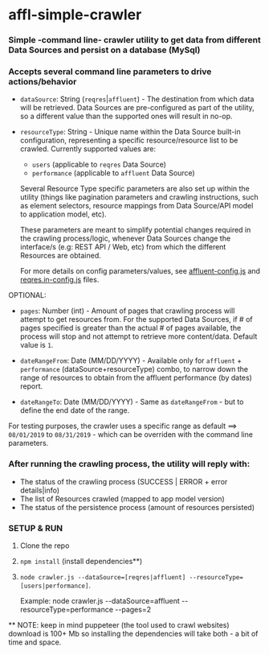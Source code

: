 # affl-simple-crawler

### Simple -command line- crawler utility to get data from different Data Sources and persist on a database (MySql)

### Accepts several command line parameters to drive actions/behavior

* `dataSource`: String (`reqres`|`affluent`) - The destination from which data will be retrieved.
Data Sources are pre-configured as part of the utility, so a different value than the supported ones will result in no-op.


* `resourceType`: String - Unique name within the Data Source built-in configuration, representing a specific resource/resource list to be crawled.
 Currently supported values are:
    * `users` (applicable to `reqres` Data Source)
    * `performance` (applicable to `affluent` Data Source)

    Several Resource Type specific parameters are also set up within the utility (things like pagination parameters and crawling instructions, such as element selectors, resource mappings from Data Source/API model to application model, etc).

    These parameters are meant to simplify potential changes required in the crawling process/logic, whenever Data Sources change the interface/s (e.g: REST API / Web, etc) from which the different Resources are obtained.

    For more details on config parameters/values, see [affluent-config.js](data_sources/websites/affluent/affluent-config.js) and [reqres.in-config.js](data_sources/apis/rest/reqres/reqres.in-config.js) files.

OPTIONAL:

* `pages`: Number (int) - Amount of pages that crawling process will attempt to get resources from.
For the supported Data Sources, if # of pages specified is greater than the actual # of pages available, the process will stop and not attempt to retrieve more content/data.
Default value is `1`.

* `dateRangeFrom`: Date (MM/DD/YYYY) - Available only for `affluent` + `performance` (dataSource+resourceType) combo, to narrow down the range of resources to obtain from the affluent performance (by dates) report.


* `dateRangeTo`: Date (MM/DD/YYYY) - Same as `dateRangeFrom` - but to define the end date of the range.

For testing purposes, the crawler uses a specific range as default ==> `08/01/2019` to `08/31/2019` - which can be overriden with the command line parameters.

### After running the crawling process, the utility will reply with:

* The status of the crawling process (SUCCESS | ERROR + error details|info)
* The list of Resources crawled (mapped to app model version)
* The status of the persistence process (amount of resources persisted)


### SETUP & RUN

1. Clone the repo
2. `npm install` (install dependencies**)
3. `node crawler.js --dataSource=[reqres|affluent] --resourceType=[users|performance]`.

   Example: node crawler.js --dataSource=affluent --resourceType=performance --pages=2


** NOTE: keep in mind puppeteer (the tool used to crawl websites) download is 100+ Mb so installing the dependencies will take both - a bit of time and space.
